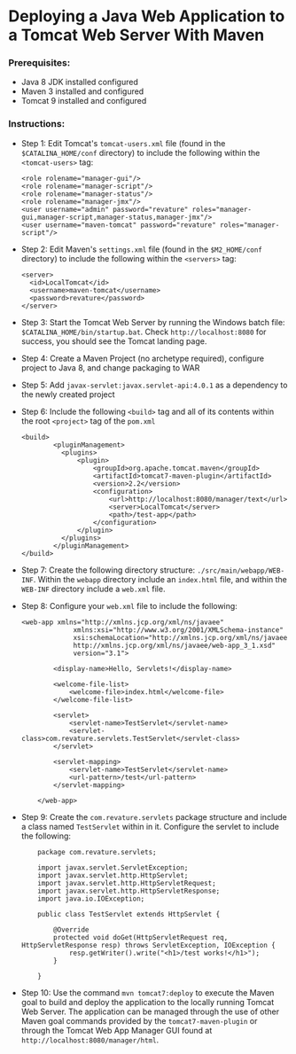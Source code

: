# Deploying a Java Web Application to a Tomcat Web Server With Maven

### Prerequisites:
- Java 8 JDK installed configured
- Maven 3 installed and configured
- Tomcat 9 installed and configured


### Instructions:
- Step 1: Edit Tomcat's `tomcat-users.xml` file (found in the `$CATALINA_HOME/conf` directory) to include the following within the `<tomcat-users>` tag:

  ```
  <role rolename="manager-gui"/>
  <role rolename="manager-script"/>
  <role rolename="manager-status"/>
  <role rolename="manager-jmx"/>
  <user username="admin" password="revature" roles="manager-gui,manager-script,manager-status,manager-jmx"/>
  <user username="maven-tomcat" password="revature" roles="manager-script"/>
  ```


- Step 2: Edit Maven's `settings.xml` file (found in the `$M2_HOME/conf` directory) to include the following within the `<servers>` tag:

  ```
  <server>
    <id>LocalTomcat</id>
    <username>maven-tomcat</username>
    <password>revature</password>
  </server>
  ```

- Step 3: Start the Tomcat Web Server by running the Windows batch file: `$CATALINA_HOME/bin/startup.bat`. Check `http://localhost:8080` for success, you should see the Tomcat landing page.


- Step 4: Create a Maven Project (no archetype required), configure project to Java 8, and change packaging to WAR


- Step 5: Add `javax-servlet:javax.servlet-api:4.0.1` as a dependency to the newly created project


- Step 6: Include the following `<build>` tag and all of its contents within the root `<project>` tag of the `pom.xml`

  ```
  <build>
          <pluginManagement>
            <plugins>
                <plugin>
                    <groupId>org.apache.tomcat.maven</groupId>
                    <artifactId>tomcat7-maven-plugin</artifactId>
                    <version>2.2</version>
                    <configuration>
                        <url>http://localhost:8080/manager/text</url>
                        <server>LocalTomcat</server>
                        <path>/test-app</path>
                    </configuration>
                </plugin>
            </plugins>
          </pluginManagement>
  </build>
  ```


- Step 7: Create the following directory structure: `./src/main/webapp/WEB-INF`. Within the `webapp` directory include an `index.html` file, and within the `WEB-INF` directory include a `web.xml` file.


- Step 8: Configure your `web.xml` file to include the following:

  ```
  <web-app xmlns="http://xmlns.jcp.org/xml/ns/javaee"
               xmlns:xsi="http://www.w3.org/2001/XMLSchema-instance"
               xsi:schemaLocation="http://xmlns.jcp.org/xml/ns/javaee
               http://xmlns.jcp.org/xml/ns/javaee/web-app_3_1.xsd"
               version="3.1">

          <display-name>Hello, Servlets!</display-name>
          
          <welcome-file-list>
              <welcome-file>index.html</welcome-file>
          </welcome-file-list>

          <servlet>
              <servlet-name>TestServlet</servlet-name>
              <servlet-class>com.revature.servlets.TestServlet</servlet-class>
          </servlet>

          <servlet-mapping>
              <servlet-name>TestServlet</servlet-name>
              <url-pattern>/test</url-pattern>
          </servlet-mapping>

      </web-app>
  ```


- Step 9: Create the `com.revature.servlets` package structure and include a class named `TestServlet` within in it. Configure the servlet to include the following:

  ```
      package com.revature.servlets;

      import javax.servlet.ServletException;
      import javax.servlet.http.HttpServlet;
      import javax.servlet.http.HttpServletRequest;
      import javax.servlet.http.HttpServletResponse;
      import java.io.IOException;
      
      public class TestServlet extends HttpServlet {
      
          @Override
          protected void doGet(HttpServletRequest req, HttpServletResponse resp) throws ServletException, IOException {
              resp.getWriter().write("<h1>/test works!</h1>");
          }
          
      }
  ```

- Step 10: Use the command `mvn tomcat7:deploy` to execute the Maven goal to build and deploy the application to the locally running Tomcat Web Server. The application can be managed through the use of other Maven goal commands provided by the `tomcat7-maven-plugin` or through the Tomcat Web App Manager GUI found at `http://localhost:8080/manager/html`.


